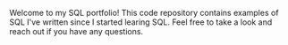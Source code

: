 Welcome to my SQL portfolio! This code repository contains examples of SQL I've written since I started learing SQL. Feel free to take a look and reach out if you have any questions.
